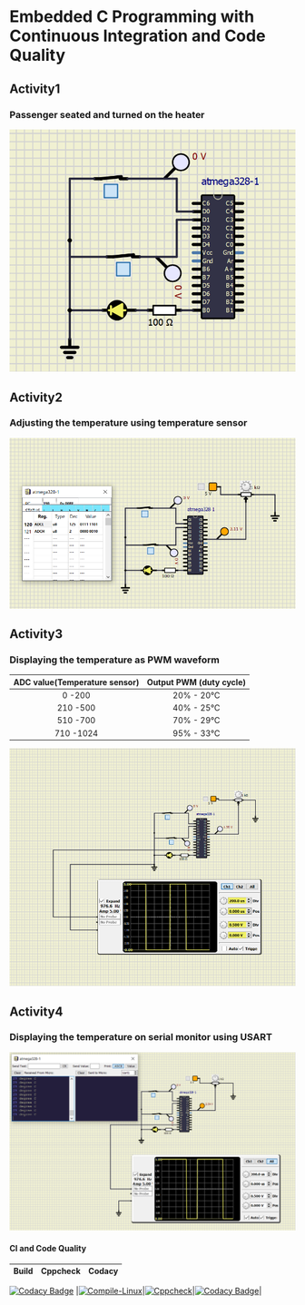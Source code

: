 # Embedded C Programming  with Continuous Integration and Code Quality

## Activity1



### Passenger seated and turned on the heater
![LED On](https://github.com/nikhilsai992/EmbeddedC/blob/0e56bf5605cec12f74b6b89ea55c68632b69d08a/simulation/Activtiy1.PNG)

## Activity2
### Adjusting the temperature using temperature sensor
![ADC COnversion](https://github.com/nikhilsai992/EmbeddedC/blob/0e56bf5605cec12f74b6b89ea55c68632b69d08a/simulation/Activity2.PNG)

## Activity3
### Displaying the temperature as PWM waveform


|ADC value(Temperature sensor)|Output PWM (duty cycle)|
|:--:|:--:|
| 0 -200 | 20% - 20°C|
| 210 -500 | 40% - 25°C|
| 510 -700 | 70% - 29°C|
| 710 -1024 | 95% - 33°C|

![PWM Waveform](https://github.com/nikhilsai992/EmbeddedC/blob/0e56bf5605cec12f74b6b89ea55c68632b69d08a/simulation/Activity3.PNG)

## Activity4
### Displaying the temperature on serial monitor using USART 
![Serial Monitor Values](https://github.com/nikhilsai992/EmbeddedC/blob/06ee403f7e66d687d225c8e6f7d7438a888cf33b/simulation/Activity4.PNG)


#### CI and Code Quality

|Build|Cppcheck|Codacy|
|:--:|:--:|:--:|
[![Codacy Badge](https://api.codacy.com/project/badge/Grade/ec34bca20b7f4c12995f8e129dd77453)](https://app.codacy.com/gh/nikhilsai992/EmbeddedC?utm_source=github.com&utm_medium=referral&utm_content=nikhilsai992/EmbeddedC&utm_campaign=Badge_Grade_Settings)
|[![Compile-Linux](https://github.com/nikhilsai992/EmbeddedC/actions/workflows/compile.yml/badge.svg)](https://github.com/nikhilsai992/EmbeddedC/actions/workflows/compile.yml)|[![Cppcheck](https://github.com/nikhilsai992/EmbeddedC/actions/workflows/CodeQuality.yml/badge.svg)](https://github.com/nikhilsai992/EmbeddedC/actions/workflows/CodeQuality.yml)|[![Codacy Badge](https://app.codacy.com/project/badge/Grade/0bf5e0df2e3c40e2a0e7ba740b452f26)](https://www.codacy.com/gh/nikhilsai992/EmbeddedC/dashboard?utm_source=github.com&amp;utm_medium=referral&amp;utm_content=nikhilsai992/EmbeddedC&amp;utm_campaign=Badge_Grade)|
